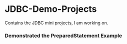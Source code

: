 # JDBC-Demo-Projects
Contains the JDBC mini projects, I am working on.
### Demonstrated the PreparedStatement Example
